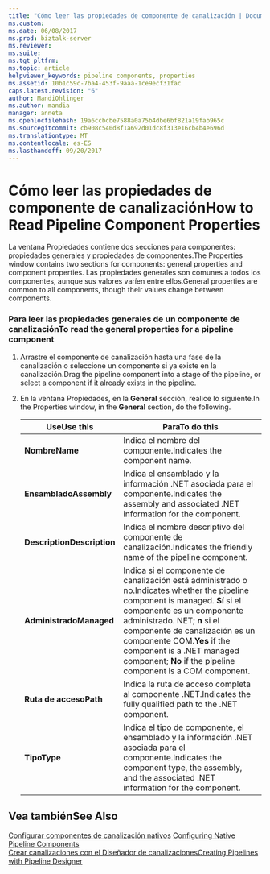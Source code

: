 ```yaml
---
title: "Cómo leer las propiedades de componente de canalización | Documentos de Microsoft"
ms.custom: 
ms.date: 06/08/2017
ms.prod: biztalk-server
ms.reviewer: 
ms.suite: 
ms.tgt_pltfrm: 
ms.topic: article
helpviewer_keywords: pipeline components, properties
ms.assetid: 10b1c59c-7ba4-453f-9aaa-1ce9ecf31fac
caps.latest.revision: "6"
author: MandiOhlinger
ms.author: mandia
manager: anneta
ms.openlocfilehash: 19a6ccbcbe7588a0a75b4dbe6bf821a19fab965c
ms.sourcegitcommit: cb908c540d8f1a692d01dc8f313e16cb4b4e696d
ms.translationtype: MT
ms.contentlocale: es-ES
ms.lasthandoff: 09/20/2017
---
```

# <a name="how-to-read-pipeline-component-properties"></a><span data-ttu-id="c4271-102">Cómo leer las propiedades de componente de canalización</span><span class="sxs-lookup"><span data-stu-id="c4271-102">How to Read Pipeline Component Properties</span></span>
<span data-ttu-id="c4271-103">La ventana Propiedades contiene dos secciones para componentes: propiedades generales y propiedades de componentes.</span><span class="sxs-lookup"><span data-stu-id="c4271-103">The Properties window contains two sections for components: general properties and component properties.</span></span> <span data-ttu-id="c4271-104">Las propiedades generales son comunes a todos los componentes, aunque sus valores varíen entre ellos.</span><span class="sxs-lookup"><span data-stu-id="c4271-104">General properties are common to all components, though their values change between components.</span></span>  
  
### <a name="to-read-the-general-properties-for-a-pipeline-component"></a><span data-ttu-id="c4271-105">Para leer las propiedades generales de un componente de canalización</span><span class="sxs-lookup"><span data-stu-id="c4271-105">To read the general properties for a pipeline component</span></span>  
  
1.  <span data-ttu-id="c4271-106">Arrastre el componente de canalización hasta una fase de la canalización o seleccione un componente si ya existe en la canalización.</span><span class="sxs-lookup"><span data-stu-id="c4271-106">Drag the pipeline component into a stage of the pipeline, or select a component if it already exists in the pipeline.</span></span>  
  
2.  <span data-ttu-id="c4271-107">En la ventana Propiedades, en la **General** sección, realice lo siguiente.</span><span class="sxs-lookup"><span data-stu-id="c4271-107">In the Properties window, in the **General** section, do the following.</span></span>  
  
    |<span data-ttu-id="c4271-108">Use</span><span class="sxs-lookup"><span data-stu-id="c4271-108">Use this</span></span>|<span data-ttu-id="c4271-109">Para</span><span class="sxs-lookup"><span data-stu-id="c4271-109">To do this</span></span>|  
    |--------------|----------------|  
    |<span data-ttu-id="c4271-110">**Nombre**</span><span class="sxs-lookup"><span data-stu-id="c4271-110">**Name**</span></span>|<span data-ttu-id="c4271-111">Indica el nombre del componente.</span><span class="sxs-lookup"><span data-stu-id="c4271-111">Indicates the component name.</span></span>|  
    |<span data-ttu-id="c4271-112">**Ensamblado**</span><span class="sxs-lookup"><span data-stu-id="c4271-112">**Assembly**</span></span>|<span data-ttu-id="c4271-113">Indica el ensamblado y la información .NET asociada para el componente.</span><span class="sxs-lookup"><span data-stu-id="c4271-113">Indicates the assembly and associated .NET information for the component.</span></span>|  
    |<span data-ttu-id="c4271-114">**Description**</span><span class="sxs-lookup"><span data-stu-id="c4271-114">**Description**</span></span>|<span data-ttu-id="c4271-115">Indica el nombre descriptivo del componente de canalización.</span><span class="sxs-lookup"><span data-stu-id="c4271-115">Indicates the friendly name of the pipeline component.</span></span>|  
    |<span data-ttu-id="c4271-116">**Administrado**</span><span class="sxs-lookup"><span data-stu-id="c4271-116">**Managed**</span></span>|<span data-ttu-id="c4271-117">Indica si el componente de canalización está administrado o no.</span><span class="sxs-lookup"><span data-stu-id="c4271-117">Indicates whether the pipeline component is managed.</span></span> <span data-ttu-id="c4271-118">**Sí** si el componente es un componente administrado. NET; **n** si el componente de canalización es un componente COM.</span><span class="sxs-lookup"><span data-stu-id="c4271-118">**Yes** if the component is a .NET managed component; **No** if the pipeline component is a COM component.</span></span>|  
    |<span data-ttu-id="c4271-119">**Ruta de acceso**</span><span class="sxs-lookup"><span data-stu-id="c4271-119">**Path**</span></span>|<span data-ttu-id="c4271-120">Indica la ruta de acceso completa al componente .NET.</span><span class="sxs-lookup"><span data-stu-id="c4271-120">Indicates the fully qualified path to the .NET component.</span></span>|  
    |<span data-ttu-id="c4271-121">**Tipo**</span><span class="sxs-lookup"><span data-stu-id="c4271-121">**Type**</span></span>|<span data-ttu-id="c4271-122">Indica el tipo de componente, el ensamblado y la información .NET asociada para el componente.</span><span class="sxs-lookup"><span data-stu-id="c4271-122">Indicates the component type, the assembly, and the associated .NET information for the component.</span></span>|  
  
## <a name="see-also"></a><span data-ttu-id="c4271-123">Vea también</span><span class="sxs-lookup"><span data-stu-id="c4271-123">See Also</span></span>  
 <span data-ttu-id="c4271-124">[Configurar componentes de canalización nativos](../core/configuring-native-pipeline-components.md) </span><span class="sxs-lookup"><span data-stu-id="c4271-124">[Configuring Native Pipeline Components](../core/configuring-native-pipeline-components.md) </span></span>  
 [<span data-ttu-id="c4271-125">Crear canalizaciones con el Diseñador de canalizaciones</span><span class="sxs-lookup"><span data-stu-id="c4271-125">Creating Pipelines with Pipeline Designer</span></span>](../core/creating-pipelines-with-pipeline-designer.md)